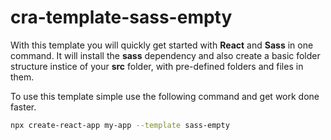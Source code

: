 # cra-template-sass-empty

With this template you will quickly get started with **React** and **Sass** in one command. It will install the **sass** dependency and also create a basic folder structure instice of your **src** folder, with pre-defined folders and files in them.

To use this template simple use the following command and get work done faster.

```sh
npx create-react-app my-app --template sass-empty
```
